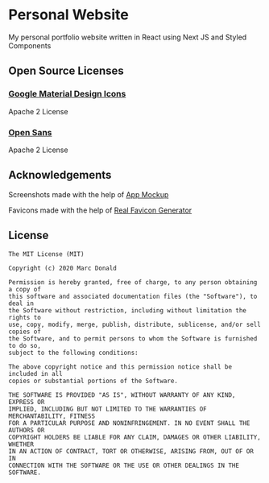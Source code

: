 # Personal Website

My personal portfolio website written in React using Next JS and Styled Components

## Open Source Licenses
### [Google Material Design Icons](https://material.io/tools/icons/)

Apache 2 License

### [Open Sans](https://fonts.google.com/specimen/Open+Sans)

Apache 2 License

## Acknowledgements
Screenshots made with the help of [App Mockup](https://app-mockup.com)

Favicons made with the help of [Real Favicon Generator](https://realfavicongenerator.net/)

## License
```   
The MIT License (MIT)

Copyright (c) 2020 Marc Donald

Permission is hereby granted, free of charge, to any person obtaining a copy of
this software and associated documentation files (the "Software"), to deal in
the Software without restriction, including without limitation the rights to
use, copy, modify, merge, publish, distribute, sublicense, and/or sell copies of
the Software, and to permit persons to whom the Software is furnished to do so,
subject to the following conditions:

The above copyright notice and this permission notice shall be included in all
copies or substantial portions of the Software.

THE SOFTWARE IS PROVIDED "AS IS", WITHOUT WARRANTY OF ANY KIND, EXPRESS OR
IMPLIED, INCLUDING BUT NOT LIMITED TO THE WARRANTIES OF MERCHANTABILITY, FITNESS
FOR A PARTICULAR PURPOSE AND NONINFRINGEMENT. IN NO EVENT SHALL THE AUTHORS OR
COPYRIGHT HOLDERS BE LIABLE FOR ANY CLAIM, DAMAGES OR OTHER LIABILITY, WHETHER
IN AN ACTION OF CONTRACT, TORT OR OTHERWISE, ARISING FROM, OUT OF OR IN
CONNECTION WITH THE SOFTWARE OR THE USE OR OTHER DEALINGS IN THE SOFTWARE.
```